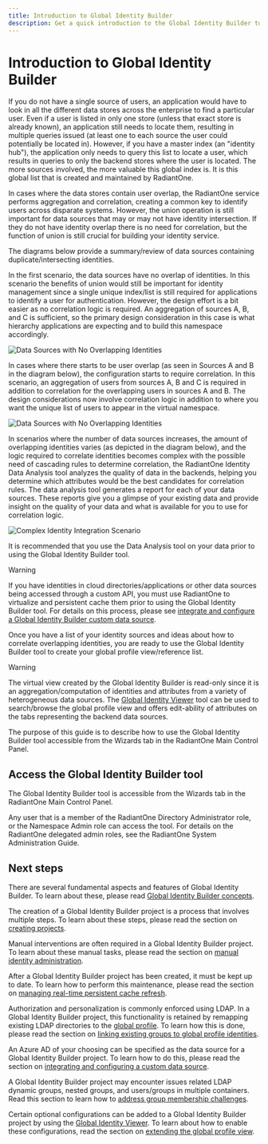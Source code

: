 ```yaml
---
title: Introduction to Global Identity Builder
description: Get a quick introduction to the Global Identity Builder tool. Learn how it can be used to create a unique reference list of identities that client applications can query to identify and authenticate users and to retrieve user profile attributes to use as a basis for enforcing authorization and personalizaton.
---
```


# Introduction to Global Identity Builder

If you do not have a single source of users, an application would have to look in all the different data stores across the enterprise to find a particular user. Even if a user is listed in only one store (unless that exact store is already known), an application still needs to locate them, resulting in multiple queries issued (at least one to each source the user could potentially be located in). However, if you have a master index (an "identity hub"), the application only needs to query this list to locate a user, which results in queries to only the backend stores where the user is located. The more sources involved, the more valuable this global index is. It is this global list that is created and maintained by RadiantOne.

In cases where the data stores contain user overlap, the RadiantOne service performs aggregation and correlation, creating a common key to identify users across disparate systems. However, the union operation is still important for data sources that may or may not have identity intersection. If they do not have identity overlap there is no need for correlation, but the function of union is still crucial for building your identity service.

The diagrams below provide a summary/review of data sources containing duplicate/intersecting identities.

In the first scenario, the data sources have no overlap of identities. In this scenario the benefits of union would still be important for identity management since a single unique index/list is still required for applications to identify a user for authentication. However, the design effort is a bit easier as no correlation logic is required. An aggregation of sources A, B, and C is sufficient, so the primary design consideration in this case is what hierarchy applications are expecting and to build this namespace accordingly.

![Data Sources with No Overlapping Identities](./media/image2.png)

In cases where there starts to be user overlap (as seen in Sources A and B in the diagram below), the configuration starts to require correlation. In this scenario, an aggregation of users from sources A, B and C is required in addition to correlation for the overlapping users in sources A and B. The design considerations now involve correlation logic in addition to where you want the unique list of users to appear in the virtual namespace.

![Data Sources with No Overlapping Identities](./media/image3.png)

In scenarios where the number of data sources increases, the amount of overlapping identities varies (as depicted in the diagram below), and the logic required to correlate identities becomes complex with the possible need of cascading rules to determine correlation, the RadiantOne Identity Data Analysis tool analyzes the quality of data in the backends, helping you determine which attributes would be the best candidates for correlation rules. The data analysis tool generates a report for each of your data sources. These reports give you a glimpse of your existing data and provide insight on the quality of your data and what is available for you to use for correlation logic.

![Complex Identity Integration Scenario](./media/image4.png)

It is recommended that you use the Data Analysis tool on your data prior to using the Global Identity Builder tool.

>[!warning]
>If you have identities in cloud directories/applications or other data sources being accessed through a custom API, you must use RadiantOne to virtualize and persistent cache them prior to using the Global Identity Builder tool. For details on this process, please see [integrate and configure a Global Identity Builder custom data source](integrate-configure-data-source.md).

Once you have a list of your identity sources and ideas about how to correlate overlapping identities, you are ready to use the Global Identity Builder tool to create your global profile view/reference list.

>[!warning]
>The virtual view created by the Global Identity Builder is read-only since it is an aggregation/computation of identities and attributes from a variety of heterogeneous data sources. The [Global Identity Viewer](concepts.md#global-identity-viewer) tool can be used to search/browse the global profile view and offers edit-ability of attributes on the tabs representing the backend data sources.

The purpose of this guide is to describe how to use the Global Identity Builder tool accessible from the Wizards tab in the RadiantOne Main Control Panel.

## Access the Global Identity Builder tool

The Global Identity Builder tool is accessible from the Wizards tab in the RadiantOne Main Control Panel.

Any user that is a member of the RadiantOne Directory Administrator role, or the Namespace Admin role can access the tool. For details on the RadiantOne delegated admin roles, see the RadiantOne System Administration Guide.

## Next steps

There are several fundamental aspects and features of Global Identity Builder. To learn about these, please read [Global Identity Builder concepts](concepts.md).

The creation of a Global Identity Builder project is a process that involves multiple steps. To learn about these steps, please read the section on [creating projects](create-projects/create-project.md).

Manual interventions are often required in a Global Identity Builder project. To learn about these manual tasks, please read the section on [manual identity administration](identity-administration.md).

After a Global Identity Builder project has been created, it must be kept up to date. To learn how to perform this maintenance, please read the section on [managing real-time persistent cache refresh](manage-persistent-cache/overview.md).

Authorization and personalization is commonly enforced using LDAP. In a Global Identity Builder project, this functionality is retained by remapping existing LDAP directories to the [global profile](concepts.md#global-profile). To learn how this is done, please read the section on [linking existing groups to global profile identities](link-groups/overview.md).

An Azure AD of your choosing can be specified as the data source for a Global Identity Builder project. To learn how to do this, please read the section on [integrating and configuring a custom data source](integrate-configure-data-source.md).

A Global Identity Builder project may encounter issues related LDAP dynamic groups, nested groups, and users/groups in multiple containers. Read this section to learn how to [address group membership challenges](address-group-challenges/ldap-dynamic-groups.md).

Certain optional configurations can be added to a Global Identity Builder project by using the [Global Identity Viewer](concepts.md#global-identity-viewer). To learn about how to enable these configurations, read the section on [extending the global profile view](global-profile-view.md).
